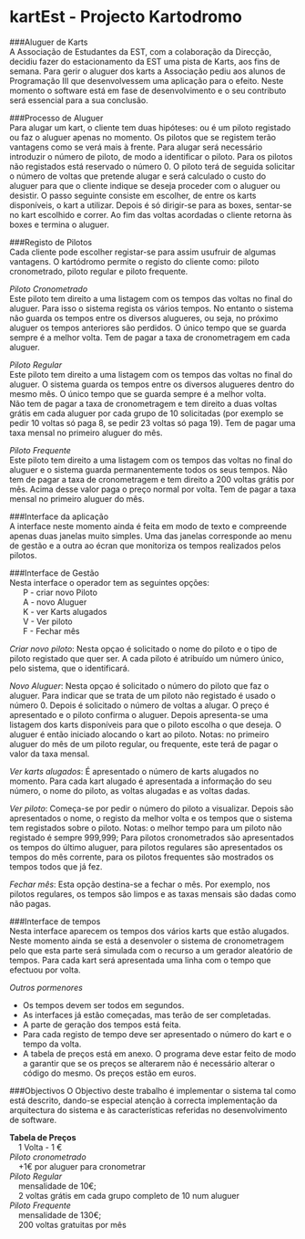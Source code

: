 kartEst - Projecto Kartodromo
=============================

###Aluguer de Karts  
A Associação de Estudantes da EST, com a colaboração da Direcção, decidiu fazer do estacionamento da EST uma pista de Karts, aos fins de semana. Para gerir o aluguer dos karts a Associação pediu aos alunos de Programação III que desenvolvessem uma aplicação para o efeito. Neste momento o software está em fase de desenvolvimento e o seu contributo será essencial para a sua conclusão.

###Processo de Aluguer  
Para alugar um kart, o cliente tem duas hipóteses: ou é um piloto registado ou faz o aluguer apenas no momento. Os pilotos que se registem terão vantagens como se verá mais à frente.
Para alugar será necessário introduzir o número de piloto, de modo a identificar o piloto. Para os pilotos não registados está reservado o número 0.
O piloto terá de seguida solicitar o número de voltas que pretende alugar e será calculado o custo do aluguer para que o cliente indique se deseja proceder com o aluguer ou desistir.
O passo seguinte consiste em escolher, de entre os karts disponíveis, o kart a utilizar. Depois é só dirigir-se para as boxes, sentar-se no kart escolhido e correr. Ao fim das voltas acordadas o cliente retorna às boxes e termina o aluguer.

###Registo de Pilotos  
Cada cliente pode escolher registar-se para assim usufruir de algumas vantagens. O kartódromo permite o registo do cliente como: piloto cronometrado, piloto regular e piloto frequente.

*Piloto Cronometrado*  
Este piloto tem direito a uma listagem com os tempos das voltas no final do aluguer. Para isso o sistema regista os vários tempos. No entanto o sistema não guarda os tempos entre os diversos alugueres, ou seja, no próximo aluguer os tempos anteriores são perdidos. O único tempo que se guarda sempre é a melhor volta. Tem de pagar a taxa de cronometragem em cada aluguer.

*Piloto Regular*  
Este piloto tem direito a uma listagem com os tempos das voltas no final do aluguer. O sistema guarda os tempos entre os diversos alugueres dentro do mesmo mês. O único tempo que se guarda sempre é a melhor volta.  
Não tem de pagar a taxa de cronometragem e tem direito a duas voltas grátis em cada aluguer por cada grupo de 10 solicitadas (por exemplo se pedir 10 voltas só paga 8, se pedir 23 voltas só paga 19). Tem de pagar uma taxa mensal no primeiro aluguer do mês.

*Piloto Frequente*  
Este piloto tem direito a uma listagem com os tempos das voltas no final do aluguer e o sistema guarda permanentemente todos os seus tempos. Não tem de pagar a taxa de cronometragem e tem direito a 200 voltas grátis por mês. Acima desse valor paga o preço normal por volta. Tem de pagar a taxa mensal no primeiro aluguer do mês.  

###Interface da aplicação  
A interface neste momento ainda é feita em modo de texto e compreende apenas duas janelas muito simples. Uma das janelas corresponde ao menu de gestão e a outra ao écran que monitoriza os tempos realizados pelos pilotos.  

###Interface de Gestão  
Nesta interface o operador tem as seguintes opções:  
&nbsp;&nbsp;&nbsp;&nbsp;&nbsp; P - criar novo Piloto  
&nbsp;&nbsp;&nbsp;&nbsp;&nbsp; A - novo Aluguer  
&nbsp;&nbsp;&nbsp;&nbsp;&nbsp; K - ver Karts alugados  
&nbsp;&nbsp;&nbsp;&nbsp;&nbsp; V - Ver piloto  
&nbsp;&nbsp;&nbsp;&nbsp;&nbsp; F - Fechar mês  

*Criar novo piloto*: Nesta opçao é solicitado o nome do piloto e o tipo de piloto registado que quer ser. A cada piloto é atribuído um número único, pelo sistema, que o identificará.

*Novo Aluguer*: Nesta opçao é solicitado o número do piloto que faz o aluguer. Para indicar que se trata de um piloto não registado é usado o número 0. Depois é solicitado o número de voltas a alugar. O preço é apresentado e o piloto confirma o aluguer. Depois apresenta-se uma
listagem dos karts disponíveis para que o piloto escolha o que deseja. O aluguer é então iniciado alocando o kart ao piloto.
Notas: no primeiro aluguer do mês de um piloto regular, ou frequente, este terá de pagar o valor da taxa mensal.

*Ver karts alugados*: É apresentado o número de karts alugados no momento. Para cada kart alugado é apresentada a informação do seu número, o nome do piloto, as voltas alugadas e as voltas dadas.

*Ver piloto*: Começa-se por pedir o número do piloto a visualizar. Depois são apresentados o nome, o registo da melhor volta e os tempos que o sistema tem registados sobre o piloto.
Notas: o melhor tempo para um piloto não registado é sempre 999,999; Para pilotos cronometrados são apresentados os tempos do último aluguer, para pilotos regulares são apresentados os tempos do mês corrente, para os pilotos frequentes são mostrados os tempos todos que já fez.

*Fechar mês*: Esta opção destina-se a fechar o mês. Por exemplo, nos pilotos regulares, os
tempos são limpos e as taxas mensais são dadas como não pagas.

###Interface de tempos  
Nesta interface aparecem os tempos dos vários karts que estão alugados. Neste momento ainda se está a desenvoler o sistema de cronometragem pelo que esta parte será simulada com o recurso a um gerador aleatório de tempos. Para cada kart será apresentada uma linha com o tempo que efectuou por volta.

*Outros pormenores*  
- Os tempos devem ser todos em segundos.
- As interfaces já estão começadas, mas terão de ser completadas.
- A parte de geração dos tempos está feita.
- Para cada registo de tempo deve ser apresentado o número do kart e o tempo da volta.
- A tabela de preços está em anexo. O programa deve estar feito de modo a garantir que se os preços se alterarem não é necessário alterar o código do mesmo. Os preços estão em euros.

###Objectivos
O Objectivo deste trabalho é implementar o sistema tal como está descrito, dando-se especial atenção à correcta implementação da arquitectura do sistema e às características referidas no desenvolvimento de software.

**Tabela de Preços**  
&nbsp;&nbsp;&nbsp; 1 Volta - 1 €  
*Piloto cronometrado*  
&nbsp;&nbsp;&nbsp; +1€ por aluguer para cronometrar  
*Piloto Regular*  
&nbsp;&nbsp;&nbsp; mensalidade de 10€;  
&nbsp;&nbsp;&nbsp; 2 voltas grátis em cada grupo completo de 10 num aluguer  
*Piloto Frequente*  
&nbsp;&nbsp;&nbsp; mensalidade de 130€;  
&nbsp;&nbsp;&nbsp; 200 voltas gratuitas por mês  
